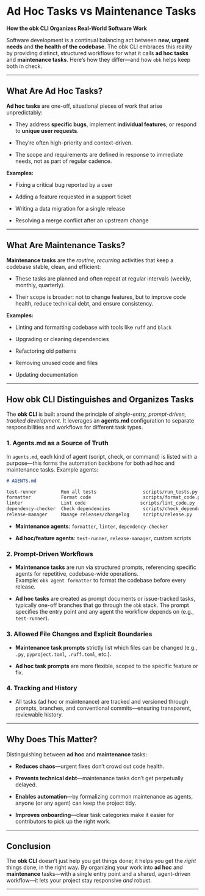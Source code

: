 # Ad Hoc Tasks vs Maintenance Tasks

**How the obk CLI Organizes Real-World Software Work**

Software development is a continual balancing act between **new, urgent needs** and **the health of the codebase**. The obk CLI embraces this reality by providing distinct, structured workflows for what it calls **ad hoc tasks** and **maintenance tasks**. Here’s how they differ—and how `obk` helps keep both in check.

* * *

## What Are Ad Hoc Tasks?

**Ad hoc tasks** are one-off, situational pieces of work that arise unpredictably:

* They address **specific bugs**, implement **individual features**, or respond to **unique user requests**.
    
* They’re often high-priority and context-driven.
    
* The scope and requirements are defined in response to immediate needs, not as part of regular cadence.
    

**Examples:**

* Fixing a critical bug reported by a user
    
* Adding a feature requested in a support ticket
    
* Writing a data migration for a single release
    
* Resolving a merge conflict after an upstream change
    

* * *

## What Are Maintenance Tasks?

**Maintenance tasks** are the _routine, recurring_ activities that keep a codebase stable, clean, and efficient:

* These tasks are planned and often repeat at regular intervals (weekly, monthly, quarterly).
    
* Their scope is broader: not to change features, but to improve code health, reduce technical debt, and ensure consistency.
    

**Examples:**

* Linting and formatting codebase with tools like `ruff` and `black`
    
* Upgrading or cleaning dependencies
    
* Refactoring old patterns
    
* Removing unused code and files
    
* Updating documentation
    

* * *

## How obk CLI Distinguishes and Organizes Tasks

The **obk CLI** is built around the principle of _single-entry, prompt-driven, tracked development_. It leverages an **agents.md** configuration to separate responsibilities and workflows for different task types.

### 1. **Agents.md as a Source of Truth**

In `agents.md`, each kind of agent (script, check, or command) is listed with a purpose—this forms the automation backbone for both ad hoc and maintenance tasks. Example agents:

```markdown
# AGENTS.md

test-runner         Run all tests                 scripts/run_tests.py
formatter           Format code                   scripts/format_code.py
linter              Lint code                    scripts/lint_code.py
dependency-checker  Check dependencies            scripts/check_dependencies.py
release-manager     Manage releases/changelog     scripts/release.py
```

* **Maintenance agents**: `formatter`, `linter`, `dependency-checker`
    
* **Ad hoc/feature agents**: `test-runner`, `release-manager`, custom scripts
    

### 2. **Prompt-Driven Workflows**

* **Maintenance tasks** are run via structured prompts, referencing specific agents for repetitive, codebase-wide operations.  
    Example: `obk agent formatter` to format the codebase before every release.
    
* **Ad hoc tasks** are created as prompt documents or issue-tracked tasks, typically one-off branches that go through the `obk` stack. The prompt specifies the entry point and any agent the workflow depends on (e.g., `test-runner`).
    

### 3. **Allowed File Changes and Explicit Boundaries**

* **Maintenance task prompts** strictly list which files can be changed (e.g., `.py`, `pyproject.toml`, `.ruff.toml`, etc.).
    
* **Ad hoc task prompts** are more flexible, scoped to the specific feature or fix.
    

### 4. **Tracking and History**

* All tasks (ad hoc or maintenance) are tracked and versioned through prompts, branches, and conventional commits—ensuring transparent, reviewable history.
    

* * *

## Why Does This Matter?

Distinguishing between **ad hoc** and **maintenance** tasks:

* **Reduces chaos**—urgent fixes don’t crowd out code health.
    
* **Prevents technical debt**—maintenance tasks don’t get perpetually delayed.
    
* **Enables automation**—by formalizing common maintenance as agents, anyone (or any agent) can keep the project tidy.
    
* **Improves onboarding**—clear task categories make it easier for contributors to pick up the right work.
    

* * *

## Conclusion

The **obk CLI** doesn’t just help you get things done; it helps you get the _right_ things done, in the right way. By organizing your work into **ad hoc** and **maintenance** tasks—with a single entry point and a shared, agent-driven workflow—it lets your project stay responsive _and_ robust.

* * *